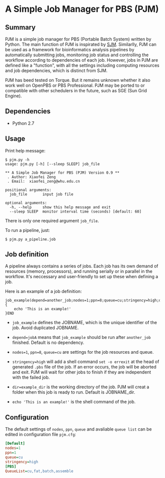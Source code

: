 # A Simple Job Manager for PBS (PJM)

## Summary

PJM is a simple job manager for PBS (Portable Batch System) written by Python. The main function of PJM is inspirated by [SJM](https://github.com/StanfordBioinformatics/SJM "SJM"). Similarlly, PJM can be used as a framework for bioinformatics analysis pipelines by automatically submitting jobs, monitoring job status and controlling the workflow according to dependencies of each job. However, jobs in PJM are defined like a "function", with all the settings including computing resources and job dependencies, which is distinct from SJM. 

PJM has beed tested on Torque. But it remains unknown whether it also work well on OpenPBS or PBS Professional. PJM may be ported to or compatible with other schedulers in the future, such as SGE (Sun Grid Engine).

## Dependencies


* Python 2.7

## Usage


Print help message:
```
$ pjm.py -h
usage: pjm.py [-h] [--sleep SLEEP] job_file

** A Simple Job Manager for PBS (PJM) Version 0.9 **
 . Author: Xiaofei Zeng
 . Email:  xiaofei_zeng@whu.edu.cn

positional arguments:
  job_file       input job file

optional arguments:
  -h, --help     show this help message and exit
  --sleep SLEEP  monitor interval time (seconds) [default: 60]
```
There is only one required argument `job_file`. 

To run a pipeline, just:
```
$ pjm.py a_pipeline.job
```

## Job definition

A pipeline always contains a series of jobs. Each job has its own demand of resources (memory, processors), and running serially or in parallel in the workflow. It's neccessary and user-friendly to set up these when defining a job.

Here is an example of a job definition:

```shell
job_example(depend=another_job;nodes=1;ppn=8;queue=cu;stringency=high;dir=example_dir){
    echo 'This is an example!'
}END
```

* `job_example` defines the JOBNAME, which is the unique identifier of the job. Avoid duplicated JOBNAME.

* `depend=jobA` means that `job_example` should be run after `another_job` finished. Default is no dependency.

* `nodes=1`, `ppn=8`, `queue=cu` are settings for the job resources and queue.

* `stringency=high` will add a shell command `set -o errexit` at the head of generated `.pbs` file of the job. If an error occurs, the job will be aborted and exit. PJM will wait for other jobs to finish if they are independent with the failed job. 

* `dir=example_dir` is the working directory of the job. PJM will creat a folder when this job is ready to run. Default is JOBNAME_dir.

* `echo 'This is an example!'` is the shell command of the job.

## Configuration

The default settings of `nodes`, `ppn`, `queue` and avaliable `queue list` can be edited in configuration file `pjm.cfg`:

```cfg
[Default]
nodes=1
ppn=1
queue=cu
stringency=high
[PBS]
QueueList=cu,fat,batch,assemble
```

